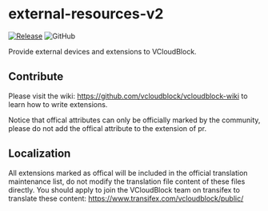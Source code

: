 # external-resources-v2

[![Release](https://github.com/vcloudblock/external-resources-v2/actions/workflows/release.yml/badge.svg)](https://github.com/vcloudblock/external-resources-v2/actions/workflows/release.yml)
![GitHub](https://img.shields.io/github/license/vcloudblock/external-resources-v2)

Provide external devices and extensions to VCloudBlock.

## Contribute

Please visit the wiki: https://github.com/vcloudblock/vcloudblock-wiki to learn how to write extensions.

Notice that offical attributes can only be officially marked by the community, please do not add the offical attribute to the extension of pr.

## Localization

All extensions marked as offical will be included in the official translation maintenance list, do not modify the translation file content of these files directly. You should apply to join the VCloudBlock team on transifex to translate these content: https://www.transifex.com/vcloudblock/public/